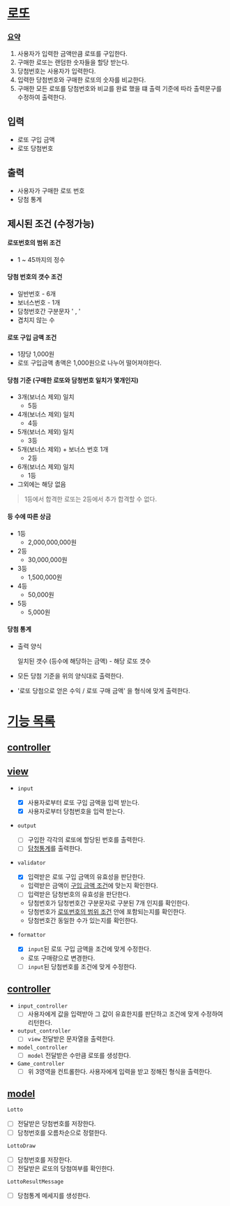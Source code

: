 # [로또](#로또)

### [요약](#요약)

1. 사용자가 입력한 금액만큼 로또를 구입한다.
2. 구매한 로또는 랜덤한 숫자들을 할당 받는다.
3. 당첨번호는 사용자가 입력한다.
4. 입력한 당첨번호와 구매한 로또의 숫자를 비교한다.
5. 구매한 모든 로또를 당첨번호와 비교를 완료 했을 떄 출력 기준에 따라 출력문구를 수정하여 출력한다.

## 입력

- 로또 구입 금액
- 로또 당첨번호

## 출력

- 사용자가 구매한 로또 번호
- 당첨 통계

## 제시된 조건 (수정가능)
#### 로또번호의 범위 조건
  - 1 ~ 45까지의 정수
#### 당첨 번호의 갯수 조건
  - 일반번호 - 6개
  - 보너스번호 - 1개
  - 담청번호간 구분문자 ' , '
  - 겹치지 않는 수
#### 로또 구입 금액 조건 
  - 1장당 1,000원
  - 로또 구입금액 총액은 1,000원으로 나누어 떨어져야한다.
#### 당첨 기준 (구매한 로또와 담청번호 일치가 몇개인지)
  - 3개(보너스 제외) 일치  
    - 5등
  - 4개(보너스 제외) 일치 
    - 4등
  - 5개(보너스 제외) 일치 
    - 3등
  - 5개(보너스 제외) + 보너스 번호 1개
    - 2등
  - 6개(보너스 제외) 일치
    - 1등
  - 그외에는 해당 없음
> 1등에서 합격한 로또는 2등에서 추가 합격할 수 없다.

#### 등 수에 따른 상금

  - 1등
    - 2,000,000,000원
  - 2등
    - 30,000,000원
  - 3등
    - 1,500,000원
  - 4등
    - 50,000원
  - 5등
    - 5,000원

#### 당첨 통계
  - 출력 양식

    일치된 갯수 (등수에 해당하는 금액) - 해당 로또 갯수
  
  - 모든 당첨 기준을 위의 양식대로 출력한다.

  - '로또 당첨으로 얻은 수익 / 로또 구매 금액' 을 형식에 맞게 출력한다. 

# [기능 목록](#기능-목록)
## [controller](#controller)


## [view](#view)
- `input`
  - [x] 사용자로부터 로또 구입 금액을 입력 받는다.
  - [x] 사용자로부터 당첨번호을 입력 받는다.

- `output`
  - [ ] 구입한 각각의 로또에 할당된 번호를 출력한다.
  - [ ] [담청통계](#당첨-통계)를 출력한다.

- `validator`
  - [x] 입력받은 로또 구입 금액의 유효성을 판단한다.
  - 입력받은 금액이 [구입 금액 조건](#로또-구입-금액-조건)에 맞는지 확인한다. 
  - [ ] 입력받은 담청번호의 유효성을 판단한다.
  - 당첨번호가 담청번호간 구분문자로 구분된 7개 인지를 확인한다.
  - 당첨번호가 [로또번호의 범위 조건](#) 안에 포함되는지를 확인한다.
  - 당첨번호간 동일한 수가 있는지를 확인한다.

- `formattor`
  - [x] `input`된 로또 구입 금액을 조건에 맞게 수정한다.
  - 로또 구매량으로 변경한다.
  - [ ] `input`된 당첨번호를 조건에 맞게 수정한다.

## [controller](#controller)

- `input_controller`
  - [ ] 사용자에게 값을 입력받아 그 값이 유효한지를 판단하고 조건에 맞게 수정하여 리턴한다.
- `output_controller`
  - [ ] `view` 전달받은 문자열을 출력한다.

- `model_controller`
  - [ ] `model` 전달받은 수만큼 로또를 생성한다.

- `Game_controller`
  - [ ] 위 3영역을 컨트롤한다. 사용자에게 입력을 받고 정해진 형식을 출력한다.

## [model](#model)

`Lotto`
- [ ] 전달받은 당첨번호를 저장한다.
- [ ] 담청번호를 오름차순으로 정렬한다.

`LottoDraw`
- [ ] 담청번호를 저장한다.
- [ ] 전달받은 로또의 당첨여부를 확인한다.

`LottoResultMessage`
- [ ] 당첨통계 메세지를 생성한다.